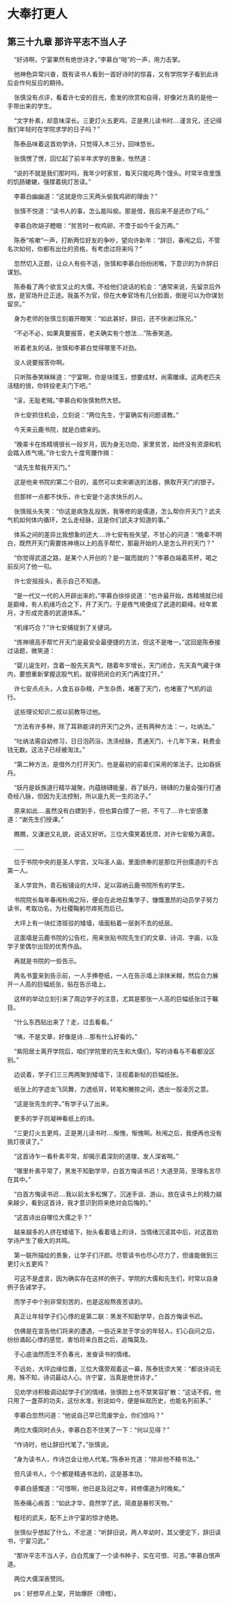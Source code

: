# 大奉打更人 
 ## 第三十九章 那许平志不当人子
     “好诗啊，宁宴果然有绝世诗才。”李慕白“啪”的一声，用力击掌。

    他神色异常兴奋，既有读书人看到一首好诗时的惊喜，又有学院学子看到此诗后会作何反应的期待。

    张慎没有点评，看着许七安的目光，愈发的欣赏和自得，好像对方真的是他一手带出来的学生。

    “文字朴素，却意味深长。三更灯火五更鸡，正是男儿读书时....谨言兄，还记得我们年轻时在学院求学的日子吗？”

    陈泰品味着这首劝学诗，只觉得入木三分，回味悠长。

    张慎愣了愣，回忆起了前半年求学的景象，怅然道：

    “说的不就是我们那时吗，我年少时家贫，每天只能吃两个馒头。时常半夜里饿的饥肠辘辘，强撑着挑灯苦读。”

    李慕白幽幽道：“这就是你三天两头偷我鸡卵的理由？”

    张慎不悦道：“读书人的事，怎么能叫偷。那是借，我后来不是还你了吗。”

    李慕白吹胡子瞪眼：“贫苦时一枚鸡卵，不啻于如今千金万两。”

    陈泰“咳嗽”一声，打断两位好友的争吵，望向许新年：“辞旧，春闱之后，不管名次如何，你都有出仕的资格，有考虑过将来吗？”

    忽然切入正题，让众人有些不适，张慎和李慕白纷纷闭嘴，下意识的为许辞旧谋划。

    陈泰看了两个欲言又止的大儒，不给他们说话的机会：“通常来说，先留京后外放，是官场升迁正途。我虽不为官，但在大奉官场有几分脸面，倒是可以为你谋划留京。”

    身为老师的张慎立刻眉开眼笑：“如此甚好，辞旧，还不快谢过陈兄。”

    “不必不必，如果真要报答，老夫确实有个想法....”陈泰笑道。

    听着老友的话，张慎和李慕白觉得哪里不对劲。

    没人说要报答你啊。

    只听陈泰笑眯眯道：“宁宴啊，你是块璞玉，想要成材，尚需雕琢。这两老匹夫活糙的很，你转投老夫门下吧。”

    “滚，无耻老贼。”李慕白和张慎勃然大怒。

    许七安抓住机会，立刻说：“两位先生，宁宴确实有问题请教。”

    今天来云鹿书院，就是白嫖来的。

    “晚辈卡在炼精境很长一段岁月，因为身无功勋，家里贫苦，始终没有资源和机会踏入练气境。”许七安九十度弯腰作揖：

    “请先生帮我开天门。”

    这是他来书院的第二个目的，虽然可以卖宋卿送的法器，换取开天门的银子。

    但那样一点都不快乐，许七安是个追求快乐的人。

    张慎摇头失笑：“你这是病急乱投医，我等修的是儒道，怎么帮你开天门？武夫气机如何体内循环，怎么走经脉，这是你们武夫才知道的事。”

    体系之间的差异比我想象的还大....许七安有些失望，不甘心的问道：“晚辈不明白，既然开天门需要炼神境以上的高手帮忙，那最开始的人是怎么开的天门？”

    “你觉得武道之路，是某个人开创的？是一蹴而就的？”李慕白端着茶杯，喝之前反问了他一句。

    许七安摇摇头，表示自己不知道。

    “是一代又一代的人开辟出来的，”李慕白徐徐说道：“也许最开始，炼精境就已经是巅峰，有人机缘巧合之下，开了天门，于是练气境便成了武道的巅峰。经年累月，才形成完善的武道体系。”

    “机缘巧合？”许七安捕捉到了关键词。

    “炼神境高手帮忙开天门是最安全最便捷的方法，但这不是唯一。”这回是陈泰接过话题，微笑道：

    “婴儿诞生时，含着一股先天真气，随着年岁增长，天门闭合，先天真气藏于体内，要想重新掌握这股气机，就得把闭合的天门再度打开。”

    许七安点点头，人食五谷杂粮，产生杂质，堵塞了天门，也堵塞了气机的运行。

    这些理论知识二叔以前教导过他。

    “方法有许多种，除了耳熟能详的开天门之外，还有两种方法：一，吐纳法。”

    “吐纳法需自幼修习，日日泡药浴，洗涤经脉，贯通天门，十几年下来，耗费金钱无数。这法子已经被淘汰。”

    “第二种方法，是借外力打开天门，也是最初的前辈们采用的笨法子。比如吞妖丹。

    “妖丹是妖族道行精华凝聚，内蕴磅礴能量，吞了妖丹，磅礴的力量会强行打通奇经八脉，但因为无法控制，所以是九死一生的法子。”

    原来如此....虽然没有白嫖到手，但也算白摸了一把，不亏了....许七安感激道：“谢先生们授课。”

    瞧瞧，又谦逊又礼貌，说话又好听。三位大儒笑着抚须，对许七安极为满意。

    ......

    位于书院中央的是圣人学宫，又叫圣人庙，里面供奉的是那位开创儒道的千古第一人。

    圣人学宫外，青石板铺设的大坪，足以容纳云鹿书院所有的学生。

    书院院长每年春闱秋闱之际，便会在此地召集学子，慷慨激昂的动员学子努力读书，考取功名，为社稷鞠躬尽瘁死而后已。

    大坪上有一块红漆斑驳的矮墙，墙面粘着一层剥不去的纸层。

    这面墙是云鹿书院的公告栏，用来张贴书院先生们的文章、诗词、字画，以及学子里偶尔出现的优秀作品。

    再就是书院的一些告示。

    两名书童来到告示前，一人手捧卷纸，一人在告示墙上涂抹米糊，然后合力展开一人高的巨幅纸张，贴在告示墙上。

    这样的举动立刻引来了周边学子的注意，尤其是那张一人高的巨幅纸张过于瞩目。

    “什么东西贴出来了？走，过去看看。”

    “咦，不是文章，好像是诗....那有什么好看的。”

    “紫阳居士离开学院后，咱们学院里的先生和大儒们，写的诗看与不看都没区别。”

    边说着，学子们三三两两聚到矮墙下，注视着新帖的巨幅纸张。

    纸张上的字迹龙飞凤舞，力透纸背，转笔和撇捺之间，透出一股凌厉之意。

    “这是张先生的字。”有学子认了出来。

    更多的学子则凝神看纸上的诗。

    “三更灯火五更鸡，正是男儿读书时....惭愧，惭愧啊。秋闱之后，我便再也没有挑灯夜读了。”

    “这首诗乍一看朴素平常，却揭示着深刻的道理，发人深省啊。”

    “哪里朴素平常了，黑发不知勤学早，白首方悔读书迟！大道至简，至理名言尽在其中。”

    “白首方悔读书迟....我以前太多松懈了，沉迷手谈、游山，放在读书上的精力越来越少，看到这首诗，我才意识到将来绝对会后悔的。”

    “这首诗出自哪位大儒之手？”

    越来越多的人挤在矮墙下，抬头看着墙上的诗，当情绪沉浸其中后，对这首劝学诗产生了极大的共鸣。

    第一联所描绘的景象，让学子们汗颜。尽管读书也尽心尽力了，但谁能做到三更灯火五更鸡？

    可这不是虚言，因为确实存在这样的例子，学院的大儒和先生们，时常以自身例子告诫学子。

    而学子中个别非常刻苦的，也是这般熬夜苦读的。

    真正让年轻学子们心悸的是第二联：黑发不知勤学早，白首方悔读书迟。

    仿佛是在宣告他们将来的遭遇，一些近来怠于学业的年轻人，扪心自问之后，纷纷涌起心悸的感觉，害怕将来白首之后，追悔莫及。

    于心底油然而生不负春光，发奋读书的情绪。

    不远处，大坪边缘位置，三位大儒旁观着这一幕，陈泰抚须大笑：“都说诗词无用，殊不知，诗词最动人心。许宁宴，当真是绝世诗才。”

    见劝学诗积极调动起学子们的情绪，张慎脸上也不禁笑容扩散：“这话不假，他只用了一盏茶的功夫，这份水准，别说如今，便是纵观历史，也能名列前茅。”

    李慕白忽然问道：“他说自己早已荒废学业，你们信吗？”

    两位大儒同时点头，李慕白忍不住笑了一下：“何以见得？”

    “作诗时，他让辞旧代笔了。”张慎说。

    “身为读书人，作诗岂会让他人代笔。”陈泰补充道：“除非他不精书法。”

    但凡读书人，个个都是精通书法的，这是基本功。

    李慕白感慨道：“可惜啊，他已是及冠之年，转修儒道为时晚矣。”

    陈泰痛心疾首：“如此才华，竟然学了武，简直是暴殄天物。”

    粗坯的武夫，配不上许宁宴的惊才绝艳。

    张慎似乎想起了什么，不忿道：“听辞旧说，两人年幼时，其父便定下，辞旧读书，宁宴习武。”

    “那许平志不当人子，白白荒废了一个读书种子，实在可恨、可恶。”李慕白恨声道。

    两位大儒深表赞同。

    ps：好想早点上架，开始爆肝（滑稽）。